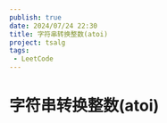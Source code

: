 ```yaml
---
publish: true
date: 2024/07/24 22:30
title: 字符串转换整数(atoi)
project: tsalg
tags:
 - LeetCode
---
```


# 字符串转换整数(atoi)
